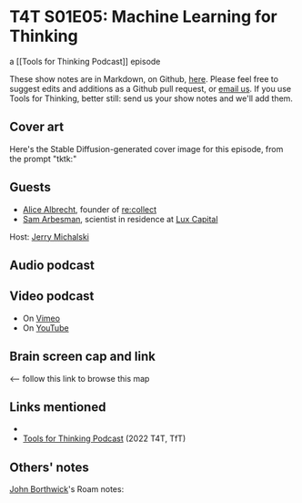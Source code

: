 # T4T S01E05: Machine Learning for Thinking

a [[Tools for Thinking Podcast]] episode

These show notes are in Markdown, on Github, [here](https://github.com/OpenGlobalMind/rel8-wiki/blob/main/Tools%20for%20Thinking%20Podcast.md). Please feel free to suggest edits and additions as a Github pull request, or  [email us](mailto:sociate@gmail.com). If you use Tools for Thinking, better still: send us your show notes and we'll add them. 

## Cover art

Here's the Stable Diffusion-generated cover image for this episode, from the prompt "tktk:"



## Guests

- [Alice Albrecht](https://www.linkedin.com/in/alice-albrecht-6379868/), founder of [re:collect](https://www.re-collect.ai/)
- [Sam Arbesman](https://www.linkedin.com/in/arbesman/), scientist in residence at [Lux Capital](https://www.luxcapital.com/)

Host: [Jerry Michalski](https://www.jerrymichalski.com/)

## Audio podcast 



## Video podcast  

- On [Vimeo]()
- On [YouTube]()


## Brain screen cap and link


  <-- follow this link to browse this map

## Links mentioned

- 
- [Tools for Thinking Podcast](https://bra.in/2vGNna) (2022 T4T, TfT)

## Others' notes

[John Borthwick](https://www.linkedin.com/in/jborthwick/)'s Roam notes: 

